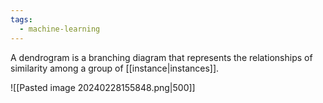 ```yaml
---
tags:
  - machine-learning
---
```

A dendrogram is a branching diagram that represents the relationships of similarity among a group of [[instance|instances]].

![[Pasted image 20240228155848.png|500]]